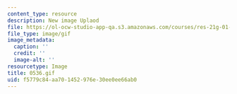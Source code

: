 ```yaml
---
content_type: resource
description: New image Uplaod
file: https://ol-ocw-studio-app-qa.s3.amazonaws.com/courses/res-21g-01-kana-spring-2010/f5779c84aa701452976e30ee0ee66ab0_0536.gif
file_type: image/gif
image_metadata:
  caption: ''
  credit: ''
  image-alt: ''
resourcetype: Image
title: 0536.gif
uid: f5779c84-aa70-1452-976e-30ee0ee66ab0
---
```

